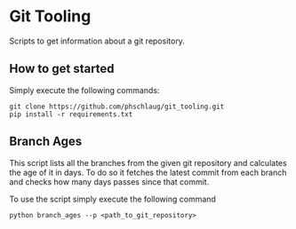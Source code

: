 # Git Tooling

Scripts to get information about a git repository.

## How to get started

Simply execute the following commands:

```{bash}
git clone https://github.com/phschlaug/git_tooling.git
pip install -r requirements.txt
```

## Branch Ages

This script lists all the branches from the given git repository and calculates the age of it in days.
To do so it fetches the latest commit from each branch and checks how many days passes since that commit.

To use the script simply execute the following command

```{bash}
python branch_ages --p <path_to_git_repository>
```
